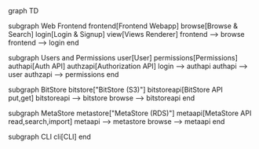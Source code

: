 <div class="mermaid">
graph TD

subgraph Web Frontend
  frontend[Frontend Webapp]
  browse[Browse & Search]
  login[Login & Signup]
  view[Views Renderer]
  frontend --> browse
  frontend --> login
end

subgraph Users and Permissions
  user[User]
  permissions[Permissions]
  authapi[Auth API]
  authzapi[Authorization API]
  login --> authapi
  authapi --> user
  authzapi --> permissions
end

subgraph BitStore
  bitstore["BitStore (S3)"]
  bitstoreapi[BitStore API<br/>put,get]
  bitstoreapi --> bitstore
  browse --> bitstoreapi
end

subgraph MetaStore
  metastore["MetaStore (RDS)"]
  metaapi[MetaStore API<br/>read,search,import]
  metaapi --> metastore
  browse --> metaapi
end

subgraph CLI
  cli[CLI]
end
</div>
